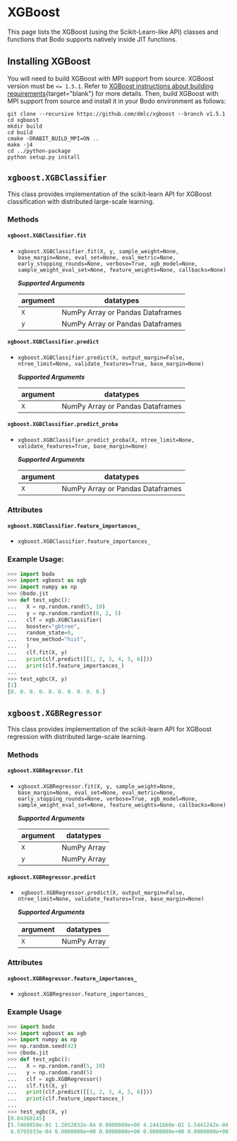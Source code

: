 # XGBoost

This page lists the XGBoost (using the Scikit-Learn-like API) classes and functions that Bodo supports natively inside JIT functions.

## Installing XGBoost

You will need to build XGBoost with MPI support from source.
XGBoost version must be `<= 1.5.1`. Refer to [XGBoost instructions about building requirements](https://xgboost.readthedocs.io/en/stable/build.html#id4){target="blank"} for more details.
Then, build XGBoost with MPI support from source and install it in your Bodo environment as follows:

```shell
git clone --recursive https://github.com/dmlc/xgboost --branch v1.5.1
cd xgboost
mkdir build
cd build
cmake -DRABIT_BUILD_MPI=ON ..
make -j4
cd ../python-package
python setup.py install
```

## `xgboost.XGBClassifier`

This class provides implementation of the scikit-learn API for XGBoost classification with distributed large-scale learning.

### Methods

#### `xgboost.XGBClassifier.fit`

- `xgboost.XGBClassifier.fit(X, y, sample_weight=None, base_margin=None, eval_set=None, eval_metric=None, early_stopping_rounds=None, verbose=True, xgb_model=None, sample_weight_eval_set=None, feature_weights=None, callbacks=None)`

  ***Supported Arguments***

  | argument | datatypes |
  | ----------------------------|-----------------------------------------|
  | `X` | NumPy Array or Pandas Dataframes |
  | `y` | NumPy Array or Pandas Dataframes |

#### `xgboost.XGBClassifier.predict`

- `xgboost.XGBClassifier.predict(X, output_margin=False, ntree_limit=None, validate_features=True, base_margin=None)`

  ***Supported Arguments***

  | argument | datatypes |
  |-----------------------------|-----------------------------------------|
  | `X` | NumPy Array or Pandas Dataframes |

#### `xgboost.XGBClassifier.predict_proba`

- `xgboost.XGBClassifier.predict_proba(X, ntree_limit=None, validate_features=True, base_margin=None)`

  ***Supported Arguments***

  | argument | datatypes |
  |-----------------------------|-----------------------------------------|
  | `X` | NumPy Array or Pandas Dataframes |

### Attributes

#### `xgboost.XGBClassifier.feature_importances_`

- `xgboost.XGBClassifier.feature_importances_`

### Example Usage:

```py
>>> import bodo
>>> import xgboost as xgb
>>> import numpy as np
>>> @bodo.jit
>>> def test_xgbc():
...   X = np.random.rand(5, 10)
...   y = np.random.randint(0, 2, 5)
...   clf = xgb.XGBClassifier(
...   booster="gbtree",
...   random_state=0,
...   tree_method="hist",
...   )
...   clf.fit(X, y)
...   print(clf.predict([[1, 2, 3, 4, 5, 6]]))
...   print(clf.feature_importances_)
...
>>> test_xgbc(X, y)
[1]
[0. 0. 0. 0. 0. 0. 0. 0. 0. 0.]
```

## `xgboost.XGBRegressor`

This class provides implementation of the scikit-learn API for XGBoost regression with distributed large-scale learning.

### Methods

#### `xgboost.XGBRegressor.fit`

- `xgboost.XGBRegressor.fit(X, y, sample_weight=None, base_margin=None, eval_set=None, eval_metric=None, early_stopping_rounds=None, verbose=True, xgb_model=None, sample_weight_eval_set=None, feature_weights=None, callbacks=None)`

  ***Supported Arguments***

  | argument | datatypes |
  |-----------------------------|-----------------------------------------|
  |`X` | NumPy Array |
  |`y` | NumPy Array |

#### `xgboost.XGBRegressor.predict`

- ` xgboost.XGBRegressor.predict(X, output_margin=False, ntree_limit=None, validate_features=True, base_margin=None)`

  ***Supported Arguments***

  | argument | datatypes |
  |-----------------------------|-----------------------------------------|
  |`X` | NumPy Array |

### Attributes

#### `xgboost.XGBRegressor.feature_importances_`

- `xgboost.XGBRegressor.feature_importances_`

### Example Usage

```py
>>> import bodo
>>> import xgboost as xgb
>>> import numpy as np
>>> np.random.seed(42)
>>> @bodo.jit
>>> def test_xgbc():
...   X = np.random.rand(5, 10)
...   y = np.random.rand(5)
...   clf = xgb.XGBRegressor()
...   clf.fit(X, y)
...   print(clf.predict([[1, 2, 3, 4, 5, 6]]))
...   print(clf.feature_importances_)
...
>>> test_xgbc(X, y)
[0.84368145]
[5.7460850e-01 1.2052832e-04 0.0000000e+00 4.2441860e-01 1.5441242e-04
 6.9795933e-04 0.0000000e+00 0.0000000e+00 0.0000000e+00 0.0000000e+00]
```
